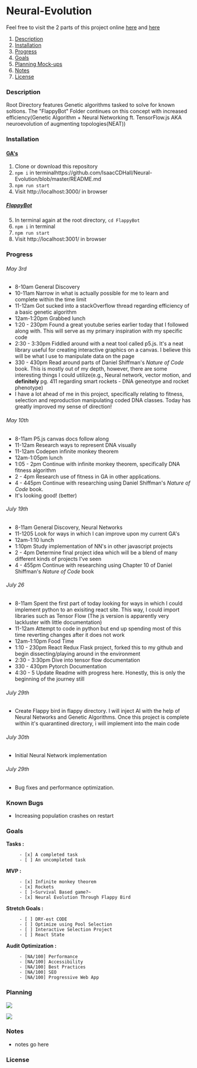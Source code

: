 # Neural-Evolution

 Feel free to visit the 2 parts of this project online [here](https://neuro-evolution-flappy.netlify.com/) and [here](https://evolutionvisualisation.netlify.app/)

1. [Description](#Description)
1. [Installation](#Installation)
1. [Progress](#Progress)
1. [Goals](#Goals)
1. [Planning Mock-ups](#Planning)
1. [Notes](#notes)
1. [License](#license)

### Description
Root Directory features Genetic algorithms tasked to solve for known soltions. The "FlappyBot" Folder continues on this concept with increased efficiency(Genetic Algorithm + Neural Networking ft. TensorFlow.js AKA neuroevolution of augmenting topologies(NEAT))

### Installation

#### [GA's](https://evolutionvisualisation.netlify.app/)
1. Clone or download this repository
2. `npm i` in terminalhttps://github.com/IsaacCDHall/Neural-Evolution/blob/master/README.md
3. `npm run start`
4. Visit http://localhost:3000/ in browser

##### [FlappyBot](https://neuro-evolution-flappy.netlify.com/)
5. In terminal again at the root directory, `cd FlappyBot`
6. `npm i` in terminal
7. `npm run start`
8. Visit http://localhost:3001/ in browser

### Progress

######  May 3rd
  * 8-10am General Discovery
  * 10-11am Narrow in what is actually possible for me to learn and complete within the time limit
  * 11-12am Got sucked into a stackOverflow thread regarding efficiency of a basic genetic algorithm
  * 12am-1:20pm Grabbed lunch
  * 1:20 - 230pm Found a great youtube series earlier today that I followed along with. This will serve as my primary inspiration with my specific code
  * 2:30 - 3:30pm Fiddled around with a neat tool called p5.js. It's a neat library useful for creating interactive graphics on a canvas. I believe this will be what I use to manipulate data on the page
  * 330 - 430pm Read around parts of Daniel Shiffman's *Nature of Code* book. This is mostly out of my depth, however, there are some interesting things I could utilize(e.g., Neural network, vector motion, and **definitely** pg. 411 regarding smart rockets - DNA geneotype and rocket phenotype)
  * I have a lot ahead of me in this project, specifically relating to fitness, selection and reproduction manipulating coded DNA classes. Today has greatly improved my sense of direction!

######  May 10th
  * 8-11am P5.js canvas docs follow along
  * 11-12am Research ways to represent DNA visually
  * 11-12am Codepen infinite monkey theorem
  * 12am-1:05pm lunch
  * 1:05 - 2pm Continue with infinite monkey theorem, specifically DNA fitness algorithm
  * 2 - 4pm Research use of fitness in GA in other applications.
  * 4 - 445pm Continue with researching using Daniel Shiffman's *Nature of Code* book.
  * It's looking good! (better)

###### July 19th
  * 8-11am General Discovery, Neural Networks
  * 11-1205 Look for ways in which I can improve upon my current GA's
  * 12am-1:10 lunch
  * 1:10pm Study implementation of NN's in other javascript projects
  * 2 - 4pm Determine final project idea which will be a blend of many different kinds of projects I've seen
  * 4 - 455pm Continue with researching using Chapter 10 of Daniel Shiffman's *Nature of Code* book

 ######  July 26
  * 8-11am Spent the first part of today looking for ways in which I could implement python to an exisiting react site. This way, I could import libraries such as Tensor Flow (The js version is apparently very lackluster with little documentation)
  * 11-12am Attempt to code in python but end up spending most of this time reverting changes after it does not work
  * 12am-1:10pm Food Time
  * 1:10 - 230pm React Redux Flask project, forked this to my github and begin dissecting/playing around in the environment
  * 2:30 - 3:30pm Dive into tensor flow documentation
  * 330 - 430pm Pytorch Documentation
  * 4:30 - 5 Update Readme with progress here. Honestly, this is only the beginning of the journey still

###### July 29th
  * Create Flappy bird in flappy directory. I will inject AI with the help of Neural Networks and Genetic Algorithms. Once this project is complete within it's quarantined directory, i will implement into the main code
###### July 30th
  * Initial Neural Network implementation
###### July 29th
  * Bug fixes and performance optimization.



### Known Bugs

  * Increasing population crashes on restart
### Goals

 __Tasks :__

         - [x] A completed task
         - [ ] An uncompleted task

 __MVP :__

         - [x] Infinite monkey theorem
         - [x] Rockets
         - [ ]~Survival Based game?~
         - [x] Neural Evolution Through Flappy Bird



 __Stretch Goals :__

         - [ ] DRY-est CODE
         - [ ] Optimize using Pool Selection
         - [ ] Interactive Selection Project
         - [ ] React State 

  __Audit Optimization :__

         - [NA/100] Performance
         - [NA/100] Accessibility
         - [NA/100] Best Practices
         - [NA/100] SEO
         - [NA/100] Progressive Web App

### Planning

![](src/assets/images/ReactComponentTree.svg)

![](src/assets/images/SketchDesign.png)

### Notes

* notes go here



### License
